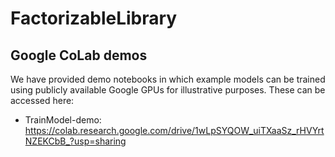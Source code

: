 # FactorizableLibrary



## Google CoLab demos
We have provided demo notebooks in which example models can be trained using publicly available Google GPUs for illustrative purposes. These can be accessed here:
- TrainModel-demo: https://colab.research.google.com/drive/1wLpSYQOW_uiTXaaSz_rHVYrtNZEKCbB_?usp=sharing
